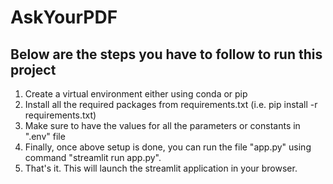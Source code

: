 # AskYourPDF

## Below are the steps you have to follow to run this project
1. Create a virtual environment either using conda or pip
2. Install all the required packages from requirements.txt (i.e. pip install -r requirements.txt)
3. Make sure to have the values for all the parameters or constants  in ".env" file
4. Finally, once above setup is done, you can run the file "app.py" using command "streamlit run app.py".
5. That's it. This will launch the streamlit application in your browser.
